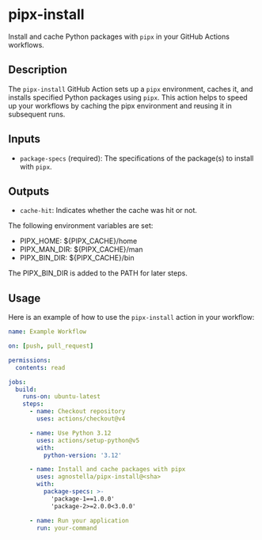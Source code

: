 # pipx-install

Install and cache Python packages with `pipx` in your GitHub Actions workflows.

## Description
The `pipx-install` GitHub Action sets up a `pipx` environment, caches it, and installs specified Python packages using `pipx`. This action helps to speed up your workflows by caching the pipx environment and reusing it in subsequent runs.

## Inputs

- `package-specs` (required): The specifications of the package(s) to install with `pipx`.

## Outputs

- `cache-hit`: Indicates whether the cache was hit or not.

The following environment variables are set:

- PIPX_HOME: ${PIPX_CACHE}/home
- PIPX_MAN_DIR: ${PIPX_CACHE}/man
- PIPX_BIN_DIR: ${PIPX_CACHE}/bin

The PIPX_BIN_DIR is added to the PATH for later steps.

## Usage

Here is an example of how to use the `pipx-install` action in your workflow:

```yaml
name: Example Workflow

on: [push, pull_request]

permissions:
  contents: read

jobs:
  build:
    runs-on: ubuntu-latest
    steps:
      - name: Checkout repository
        uses: actions/checkout@v4

      - name: Use Python 3.12
        uses: actions/setup-python@v5
        with:
          python-version: '3.12'

      - name: Install and cache packages with pipx
        uses: agnostella/pipx-install@<sha>
        with:
          package-specs: >-
            'package-1==1.0.0'
            'package-2>=2.0.0<3.0.0'

      - name: Run your application
        run: your-command
```
